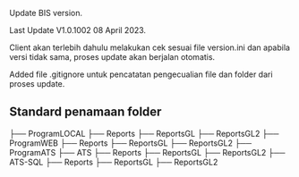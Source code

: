 Update BIS version.

Last Update V1.0.1002 08 April 2023.

Client akan terlebih dahulu melakukan cek sesuai file version.ini dan apabila versi tidak sama, proses update akan berjalan otomatis.

Added file .gitignore untuk pencatatan pengecualian file dan folder dari proses update.

## Standard penamaan folder

├── ProgramLOCAL
 ├── Reports
 ├── ReportsGL
 ├── ReportsGL2
├── ProgramWEB
 ├── Reports
 ├── ReportsGL
 ├── ReportsGL2
├── ProgramATS
 ├── ATS
   ├── Reports
   ├── ReportsGL
   ├── ReportsGL2
├── ATS-SQL
   ├── Reports
   ├── ReportsGL
   ├── ReportsGL2

